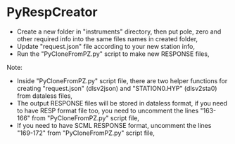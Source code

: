 # PyRespCreator

- Create a new folder in "instruments" directory, then put pole, zero and other required info into the same files names in created folder,
- Update "request.json" file according to your new station info,
- Run the "PyCloneFromPZ.py" script to make new RESPONSE files,

Note:
- Inside "PyCloneFromPZ.py" script file, there are two helper functions for creating "request.json" (dlsv2json) and "STATION0.HYP" (dlsv2sta0) from dataless files,
- The output RESPONSE files will be stored in dataless format, if you need to have RESP format file too, you need to uncomment the lines "163-166" from "PyCloneFromPZ.py" script file,
- If you need to have SCML RESPONSE format, uncomment the lines "169-172" from "PyCloneFromPZ.py" script file,
